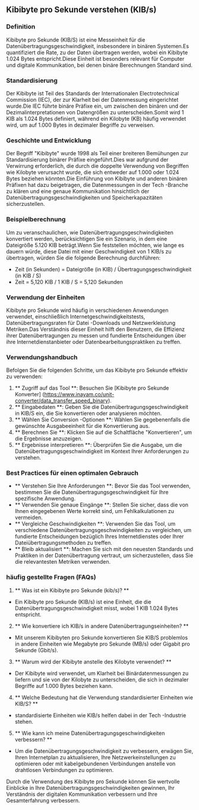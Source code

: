 ## Kibibyte pro Sekunde verstehen (KIB/s)

### Definition
Kibibyte pro Sekunde (KIB/S) ist eine Messeinheit für die Datenübertragungsgeschwindigkeit, insbesondere in binären Systemen.Es quantifiziert die Rate, zu der Daten übertragen werden, wobei ein Kibibyte 1.024 Bytes entspricht.Diese Einheit ist besonders relevant für Computer und digitale Kommunikation, bei denen binäre Berechnungen Standard sind.

### Standardisierung
Der Kibibyte ist Teil des Standards der Internationalen Electrotechnical Commission (IEC), der zur Klarheit bei der Datenmessung eingerichtet wurde.Die IEC führte binäre Präfixe ein, um zwischen den binären und der Dezimalinterpretationen von Datengrößen zu unterscheiden.Somit wird 1 KIB als 1.024 Bytes definiert, während ein Kilobyte (KB) häufig verwendet wird, um auf 1.000 Bytes in dezimaler Begriffe zu verweisen.

### Geschichte und Entwicklung
Der Begriff "Kibibyte" wurde 1998 als Teil einer breiteren Bemühungen zur Standardisierung binärer Präfixe eingeführt.Dies war aufgrund der Verwirrung erforderlich, die durch die doppelte Verwendung von Begriffen wie Kilobyte verursacht wurde, die sich entweder auf 1.000 oder 1.024 Bytes beziehen könnten.Die Einführung von Kibibyte und anderen binären Präfixen hat dazu beigetragen, die Datenmessungen in der Tech -Branche zu klären und eine genaue Kommunikation hinsichtlich der Datenübertragungsgeschwindigkeiten und Speicherkapazitäten sicherzustellen.

### Beispielberechnung
Um zu veranschaulichen, wie Datenübertragungsgeschwindigkeiten konvertiert werden, berücksichtigen Sie ein Szenario, in dem eine Dateigröße 5.120 KIB beträgt.Wenn Sie feststellen möchten, wie lange es dauern würde, diese Datei mit einer Geschwindigkeit von 1 KIB/s zu übertragen, würden Sie die folgende Berechnung durchführen:

- Zeit (in Sekunden) = Dateigröße (in KIB) / Übertragungsgeschwindigkeit (in KIB / S)
- Zeit = 5,120 KIB / 1 KIB / S = 5,120 Sekunden

### Verwendung der Einheiten
Kibibyte pro Sekunde wird häufig in verschiedenen Anwendungen verwendet, einschließlich Internetgeschwindigkeitstests, Datenübertragungsraten für Datei -Downloads und Netzwerkleistung Metriken.Das Verständnis dieser Einheit hilft den Benutzern, die Effizienz ihrer Datenübertragungen zu messen und fundierte Entscheidungen über ihre Internetdienstanbieter oder Datenbearbeitungspraktiken zu treffen.

### Verwendungshandbuch
Befolgen Sie die folgenden Schritte, um das Kibibyte pro Sekunde effektiv zu verwenden:
1. ** Zugriff auf das Tool **: Besuchen Sie [Kibibyte pro Sekunde Konverter] (https://www.inayam.co/unit-converter/data_transfer_speed_binary).
2. ** Eingabedaten **: Geben Sie die Datenübertragungsgeschwindigkeit in KIB/S ein, die Sie konvertieren oder analysieren möchten.
3. ** Wählen Sie Conversion -Optionen **: Wählen Sie gegebenenfalls die gewünschte Ausgabeeinheit für die Konvertierung aus.
4. ** Berechnen Sie **: Klicken Sie auf die Schaltfläche "Konvertieren", um die Ergebnisse anzuzeigen.
5. ** Ergebnisse interpretieren **: Überprüfen Sie die Ausgabe, um die Datenübertragungsgeschwindigkeit im Kontext Ihrer Anforderungen zu verstehen.

### Best Practices für einen optimalen Gebrauch
- ** Verstehen Sie Ihre Anforderungen **: Bevor Sie das Tool verwenden, bestimmen Sie die Datenübertragungsgeschwindigkeit für Ihre spezifische Anwendung.
- ** Verwenden Sie genaue Eingänge **: Stellen Sie sicher, dass die von Ihnen eingegebenen Werte korrekt sind, um Fehlkalkulationen zu vermeiden.
- ** Vergleiche Geschwindigkeiten **: Verwenden Sie das Tool, um verschiedene Datenübertragungsgeschwindigkeiten zu vergleichen, um fundierte Entscheidungen bezüglich Ihres Internetdienstes oder Ihrer Dateiübertragungsmethoden zu treffen.
- ** Bleib aktualisiert **: Machen Sie sich mit den neuesten Standards und Praktiken in der Datenübertragung vertraut, um sicherzustellen, dass Sie die relevantesten Metriken verwenden.

### häufig gestellte Fragen (FAQs)

1. ** Was ist ein Kibibyte pro Sekunde (kib/s)? **
- Ein Kibibyte pro Sekunde (KIB/s) ist eine Einheit, die die Datenübertragungsgeschwindigkeit misst, wobei 1 KIB 1.024 Bytes entspricht.

2. ** Wie konvertiere ich KIB/s in andere Datenübertragungseinheiten? **
- Mit unserem Kibibyten pro Sekunde konvertieren Sie KIB/S problemlos in andere Einheiten wie Megabyte pro Sekunde (MB/s) oder Gigabit pro Sekunde (Gbit/s).

3. ** Warum wird der Kibibyte anstelle des Kilobyte verwendet? **
- Der Kibibyte wird verwendet, um Klarheit bei Binärdatenmessungen zu liefern und sie von der Kilobyte zu unterscheiden, die sich in dezimaler Begriffe auf 1.000 Bytes beziehen kann.

4. ** Welche Bedeutung hat die Verwendung standardisierter Einheiten wie KIB/S? **
- standardisierte Einheiten wie KIB/s helfen dabei in der Tech -Industrie stehen.

5. ** Wie kann ich meine Datenübertragungsgeschwindigkeiten verbessern? **
- Um die Datenübertragungsgeschwindigkeit zu verbessern, erwägen Sie, Ihren Internetplan zu aktualisieren, Ihre Netzwerkeinstellungen zu optimieren oder mit kabelgebundenen Verbindungen anstelle von drahtlosen Verbindungen zu optimieren.

Durch die Verwendung des Kibibyte pro Sekunde können Sie wertvolle Einblicke in Ihre Datenübertragungsgeschwindigkeiten gewinnen, Ihr Verständnis der digitalen Kommunikation verbessern und Ihre Gesamterfahrung verbessern.